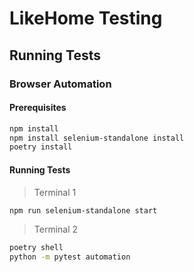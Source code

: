# LikeHome Testing

## Running Tests

### Browser Automation

#### Prerequisites

```bash
npm install
npm install selenium-standalone install
poetry install
```

#### Running Tests

> Terminal 1

```bash
npm run selenium-standalone start
```

> Terminal 2

```bash
poetry shell
python -m pytest automation
```
